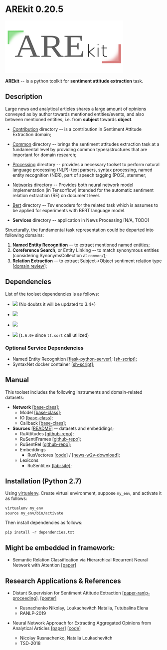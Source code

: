 # AREkit 0.20.5

![](logo.png)

**AREkit** -- is a python toolkit for **sentiment attitude extraction** task.

## Description

Large news and analytical articles shares a large amount of opinions conveyed as by author towards
mentioned entities/events, and also between mentioned entities, i.e. from **subject** towards **object**.

* [Contribution](contrib) directory --  is a contribution in Sentiment Attitude Extraction domain;

* [Common](common) directory -- brings the sentiment attitudes extraction task at a
fundamental level by providing common types/structures that are important for domain research;

* [Processing](processing) directory -- provides a necessary toolset to perform natural language processing (NLP):
text parsers,
syntax processing,
named entity recognition (NER),
part of speech tagging (POS),
stemmer;

* [Networks](networks) directory -- Provides both neural network model implementation (in Tensorflow) 
intended for the automatic sentiment relation extraction (RE)
on document level.

* [Bert](bert) directory -- Tsv encoders for the related task which is assumes to be applied for experiments with 
BERT language model. 

* **Services** directory -- application in News Processing [N/A, TODO]

Structurally, the fundamental task representation could be departed into following domains:

1. **Named Entity Recognition** -- to extract mentioned named entities;
3. **Coreference Search**, or Entity Linking -- to match synonymous entities
(considering SynonymsCollection at `common/`);
2. **Relation Extraction** -- to extract Subject->Object sentiment relation type
[[domain review](https://github.com/roomylee/awesome-relation-extraction)];

## Dependencies

List of the toolset dependencies is as follows:

* ![](https://img.shields.io/badge/Python-2.7-brightgreen.svg) (No doubts it will be updated to 3.4+)

* ![](https://img.shields.io/badge/pymystem3-0.1.9-yellowgreen.svg)

* ![](https://img.shields.io/badge/Pandas-0.20.3-yellowgreen.svg)

* ![](https://img.shields.io/badge/Tensorflow-1.12.0-yellowgreen.svg) 
(`1.6.0+` since `tf.sort` call utilized)

### Optional Service Dependencies
* Named Entity Recognition
    [[flask-python-server]](https://github.com/nicolay-r/ner-flask-wrapper);
    [[sh-script]](start_deep_ner.sh);
* SyntaxNet docker container
    [[sh-script]](start_syntaxnet.sh);

## Manual

This toolset includes the following instruments and domain-related datasets:

* **Network** [[base-class]](networks/nn.py);
    * Model [[base-class]](networks/tf_models/model.py);
    * IO [[base-class]](networks/nn_io.py);
    * Callback [[base-class]](networks/callback.py);
* **Sources** [[README]](source/README.md) -- datasets and embeddings;
    * RuAttitudes [[github-repo]](https://github.com/nicolay-r/RuAttitudes);
    * RuSentiFrames [[github-repo]](https://github.com/nicolay-r/RuSentiFrames);
    * RuSentRel [[github-repo]](https://github.com/nicolay-r/RuSentRel);
    * Embeddings
        * RusVectores 
            [[code]](source/embeddings/rusvectores.py) /
            [[news-w2v-download]](http://rusvectores.org/static/models/rusvectores2/news_mystem_skipgram_1000_20_2015.bin.gz);
    * Lexicons
        * RuSentiLex [[lab-site]](https://www.labinform.ru/pub/rusentilex/index.htm);

## Installation (Python 2.7)
Using [virtualenv](https://www.pythoncentral.io/how-to-install-virtualenv-python/). 
Create virtual environment, suppose `my_env`, and activate it as follows:
```
virtualenv my_env
source my_env/bin/activate
```

Then install dependencies as follows:
```
pip install -r dependencies.txt
```

## Might be embedded in framework:

* Semantic Relation Classification via Hierarchical Recurrent Neural Network with Attention
[[paper]](https://www.aclweb.org/anthology/C16-1119)

## Research Applications & References

* Distant Supervision for Sentiment Attitude Extraction
[[paper-ranlp-proceeding]](http://lml.bas.bg/ranlp2019/proceedings-ranlp-2019.pdf),
[[poster]](docs/ranlp_2019_poster_portrait.pdf)
    * Rusnachenko Nikolay, Loukachevitch Natalia, Tutubalina Elena
    * RANLP-2019

* Neural Network Approach for Extracting Aggregated Opinions from Analytical Articles 
[[paper]](https://link.springer.com/chapter/10.1007/978-3-030-23584-0_10)
[[code]](https://github.com/nicolay-r/sentiment-pcnn/tree/ccis-2019)
    * Nicolay Rusnachenko, Natalia Loukachevitch 
    * TSD-2018
